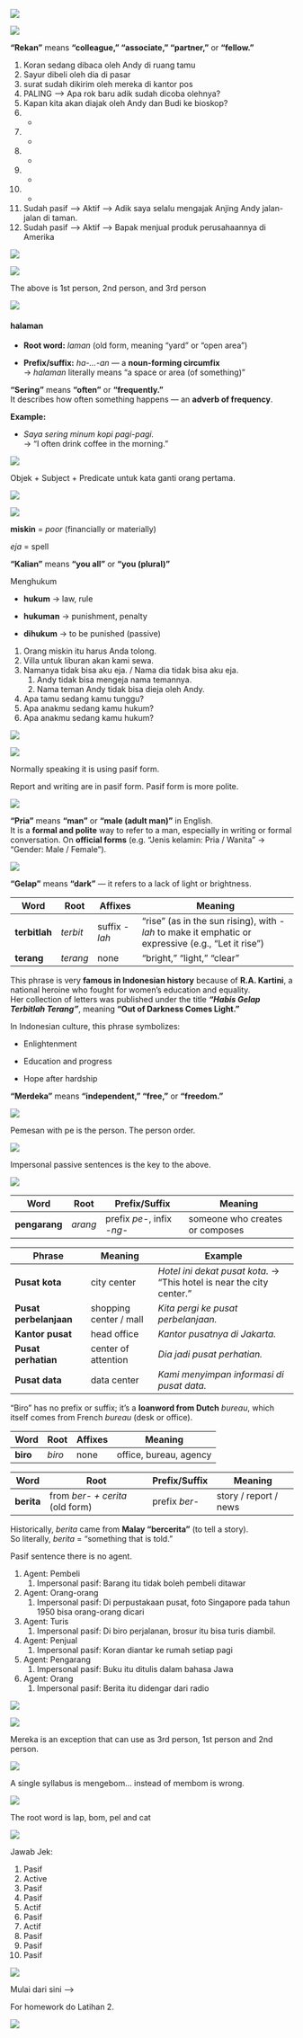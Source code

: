 
![](Screenshot_2025-10-07T19-11-45_UTC+0800@2x.png)



![](Screenshot_2025-10-07T19-12-18_UTC+0800.png)

**“Rekan”** means **“colleague,” “associate,” “partner,”** or **“fellow.”**

1. Koran sedang dibaca oleh Andy di ruang tamu
2. Sayur dibeli oleh dia di pasar
3. surat sudah dikirim oleh mereka di kantor pos
4. PALING --> Apa rok baru adik sudah dicoba olehnya? 
5. Kapan kita akan diajak oleh Andy dan Budi ke bioskop?
6. -
7. -
8. -
9. -
10. -
11. Sudah pasif  --> Aktif --> Adik saya selalu mengajak Anjing Andy jalan-jalan di taman. 
12. Sudah pasif --> Aktif --> Bapak menjual produk perusahaannya di Amerika


![](Screenshot_2025-10-07T19-37-31_UTC+0800.png)



![](Screenshot_2025-10-07T19-37-39_UTC+0800.png)

The above is 1st person, 2nd person, and 3rd person


![](Screenshot_2025-10-07T19-30-08_UTC+0800.png)

#### **halaman**

- **Root word:** _laman_ (old form, meaning “yard” or “open area”)
    
- **Prefix/suffix:** _ha-...-an_ — a **noun-forming circumfix**  
    → _halaman_ literally means “a space or area (of something)”


**“Sering”** means **“often”** or **“frequently.”**  
It describes how often something happens — an **adverb of frequency**.

**Example:**

- _Saya sering minum kopi pagi-pagi._  
    → “I often drink coffee in the morning.”




![](Screenshot_2025-10-07T19-32-40_UTC+0800.png)

Objek + Subject + Predicate untuk kata ganti orang pertama.


![](Screenshot_2025-10-07T19-34-49_UTC+0800.png)




![](Screenshot_2025-10-07T19-35-03_UTC+0800.png)

**miskin** = _poor_ (financially or materially)

_eja_ = spell

**“Kalian”** means **“you all”** or **“you (plural)”**


Menghukum
- **hukum** → law, rule
    
- **hukuman** → punishment, penalty
    
- **dihukum** → to be punished (passive)



1. Orang miskin itu harus Anda tolong.
2. Villa untuk liburan akan kami sewa.
3. Namanya tidak bisa aku eja. / Nama dia tidak bisa aku eja.
	1. Andy tidak bisa mengeja nama temannya.
	2. Nama teman Andy tidak bisa dieja oleh Andy.
4. Apa tamu sedang kamu tunggu?
5. Apa anakmu sedang kamu hukum?
6. Apa anakmu sedang kamu hukum?

![](Screenshot_2025-10-07T19-49-21_UTC+0800.png)





![](Screenshot_2025-10-07T19-53-28_UTC+0800.png)

Normally speaking it is using pasif form. 

Report and writing are in pasif form. Pasif form is more polite.

![](Screenshot_2025-10-07T19-56-34_UTC+0800.png)

**“Pria”** means **“man”** or **“male (adult man)”** in English.  
It is a **formal and polite** way to refer to a man, especially in writing or formal conversation.
On **official forms** (e.g. “Jenis kelamin: Pria / Wanita” → “Gender: Male / Female”).


![](Screenshot_2025-10-07T19-58-23_UTC+0800.png)

**“Gelap”** means **“dark”** — it refers to a lack of light or brightness.

|Word|Root|Affixes|Meaning|
|---|---|---|---|
|**terbitlah**|_terbit_|suffix _-lah_|“rise” (as in the sun rising), with _-lah_ to make it emphatic or expressive (e.g., “Let it rise”)|
|**terang**|_terang_|none|“bright,” “light,” “clear”|

This phrase is very **famous in Indonesian history** because of **R.A. Kartini**, a national heroine who fought for women’s education and equality.  
Her collection of letters was published under the title **_“Habis Gelap Terbitlah Terang”_**, meaning **“Out of Darkness Comes Light.”**

In Indonesian culture, this phrase symbolizes:

- Enlightenment
    
- Education and progress
    
- Hope after hardship

**“Merdeka”** means **“independent,” “free,”** or **“freedom.”**




![](Screenshot_2025-10-07T19-58-29_UTC+0800.png)

Pemesan with pe is the person. The person order. 



![](Screenshot_2025-10-07T20-03-46_UTC+0800.png)

Impersonal passive sentences is the key to the above.

![](Screenshot_2025-10-07T20-07-09_UTC+0800@2x.png)

| Word          | Root    | Prefix/Suffix              | Meaning                         |
| ------------- | ------- | -------------------------- | ------------------------------- |
| **pengarang** | _arang_ | prefix _pe-_, infix _-ng-_ | someone who creates or composes |

|Phrase|Meaning|Example|
|---|---|---|
|**Pusat kota**|city center|_Hotel ini dekat pusat kota._ → “This hotel is near the city center.”|
|**Pusat perbelanjaan**|shopping center / mall|_Kita pergi ke pusat perbelanjaan._|
|**Kantor pusat**|head office|_Kantor pusatnya di Jakarta._|
|**Pusat perhatian**|center of attention|_Dia jadi pusat perhatian._|
|**Pusat data**|data center|_Kami menyimpan informasi di pusat data._|

“Biro” has no prefix or suffix; it’s a **loanword from Dutch** _bureau_, which itself comes from French _bureau_ (desk or office).

|Word|Root|Affixes|Meaning|
|---|---|---|---|
|**biro**|_biro_|none|office, bureau, agency|


|Word|Root|Prefix/Suffix|Meaning|
|---|---|---|---|
|**berita**|from _ber- + cerita_ (old form)|prefix _ber-_|story / report / news|

Historically, _berita_ came from **Malay “bercerita”** (to tell a story).  
So literally, _berita_ = “something that is told.”




Pasif sentence there is no agent.

1. Agent: Pembeli
	1. Impersonal pasif: Barang itu tidak boleh pembeli ditawar
2. Agent: Orang-orang
	1. Impersonal pasif: Di perpustakaan pusat, foto Singapore pada tahun 1950 bisa orang-orang dicari
3. Agent: Turis
	1. Impersonal pasif: Di biro perjalanan, brosur itu bisa turis diambil.
4. Agent: Penjual
	1. Impersonal pasif: Koran diantar ke rumah setiap pagi
5. Agent: Pengarang
	1. Impersonal pasif: Buku itu ditulis dalam bahasa Jawa
6. Agent: Orang
	1. Impersonal pasif: Berita itu didengar dari radio



![](Screenshot_2025-10-07T20-18-45_UTC+0800.png)




![](Screenshot_2025-10-07T20-19-52_UTC+0800.png)

Mereka is an exception that can use as 3rd person, 1st person and 2nd person.

![](Screenshot_2025-10-07T20-24-00_UTC+0800.png)

A single syllabus is mengebom... instead of membom is wrong.

![](Screenshot_2025-10-07T20-24-36_UTC+0800.png)


The root word is lap, bom, pel and cat

![](Screenshot_2025-10-07T20-25-04_UTC+0800.png)

Jawab Jek:
1. Pasif
2. Active
3. Pasif
4. Pasif
5. Actif
6. Pasif
7. Actif
8. Pasif
9. Pasif
10. Pasif

![](Screenshot_2025-10-07T20-30-41_UTC+0800.png)

Mulai dari sini --> 

For homework do Latihan 2.


![](Screenshot_2025-10-12T17-43-32_UTC+0800@2x.png)

